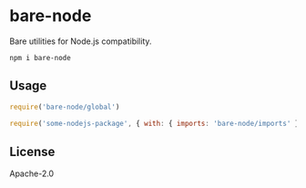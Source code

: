 # bare-node

Bare utilities for Node.js compatibility.

```
npm i bare-node
```

## Usage

```js
require('bare-node/global')

require('some-nodejs-package', { with: { imports: 'bare-node/imports' } })
```

## License

Apache-2.0
